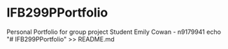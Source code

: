 # IFB299PPortfolio
Personal Portfolio for group project 
Student Emily Cowan - n9179941
echo "# IFB299PPortfolio" >> README.md
